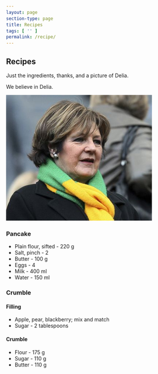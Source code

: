 ```yaml
---
layout: page
section-type: page
title: Recipes
tags: [ '' ]
permalink: /recipe/
---
```


## Recipes

Just the ingredients, thanks, and a picture of Delia.

We believe in Delia.

<img src="/img/delia-smith.jpg">

### Pancake

- Plain flour, sifted - 220 g
- Salt, pinch - 2
- Butter - 100 g
- Eggs - 4
- Milk - 400 ml
- Water - 150 ml

### Crumble

#### Filling

- Apple, pear, blackberry; mix and match
- Sugar - 2 tablespoons

#### Crumble

- Flour - 175 g
- Sugar - 110 g
- Butter - 110 g
